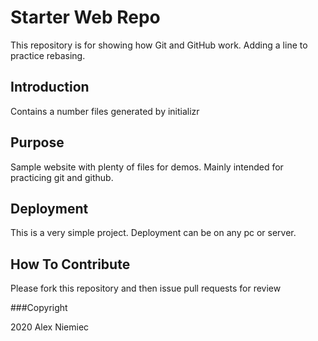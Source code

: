 # Starter Web Repo

This repository is for showing how Git and GitHub work.
Adding a line to practice rebasing.

## Introduction

Contains a number files generated by initializr

## Purpose

Sample website with plenty of files for demos. Mainly intended for practicing git and github.

## Deployment

This is a very simple project. Deployment can be on any pc or server.

## How To Contribute

Please fork this repository and then issue pull requests for review

###Copyright

2020 Alex Niemiec